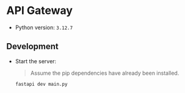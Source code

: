 # API Gateway

- Python version: `3.12.7`

## Development

- Start the server:

  > Assume the pip dependencies have already been installed.

  ```bash
  fastapi dev main.py
  ```

